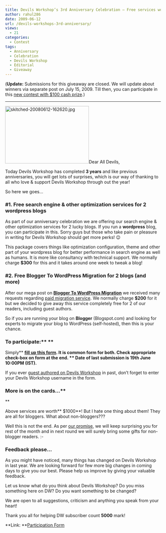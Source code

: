 ```yaml
---
title: Devils Workshop’s 3rd Anniversary Celebration – Free services worth $1000!
author: rahul286
date: 2009-06-12
url: /devils-workshops-3rd-anniversary/
views:
  - 21
categories:
  - Contest
tags:
  - Anniversary
  - Celebration
  - Devils Workshop
  - Editorial
  - Giveaway
---
```

(**Update:** Submissions for this giveaway are closed. We will update about winners via separate post on July 15, 2009. Till then, you can participate in this [new contest with $100 cash prize][1].)

* * *

<img class="alignright wp-image-52340" src="http://cdn.devilsworkshop.org/files/2008/06/skitched-20080612-162620.jpg" alt="skitched-20080612-162620.jpg" width="271" height="185" />Dear All Devils,</p> 

Today Devils Workshop has completed **3 years** and like previous anniversaries, you will get lots of surprises, which is our way of thanking to all who love & support Devils Workshop through out the year!

So here we goes&#8230;

### #1. Free search engine & other optimization services for 2 wordpress blogs

As part of our anniversary celebration we are offering our search engine & other optimization services for 2 lucky blogs. If you run a **wordpress** blog, you can participate in this. Sorry guys but those who take pain or pleasure in writing for Devils Workshop should get more perks! 😉

This package covers things like optimization configuration, theme and other part of your wordpress blog for better performance in search engine as well as humans. It is more like consultancy with technical support. We normally charge **$300** for this and it takes around one week to tweak a blog!

### #2. Free Blogger To WordPress Migration for 2 blogs (and more)

After our mega post on [**Blogger To WordPress Migration**][2] we received many requests regarding <a href="http://bloggertowp.org/" onclick="_gaq.push(['_trackEvent', 'outbound-article', 'http://bloggertowp.org/', 'paid migration service']);" >paid migration service</a>. We normally charge **$200** for it but we decided to give away this service completely free for 2 of our readers, including guest authors.

So if you are running your blog on **Blogger** (Blogspot.com) and looking for experts to migrate your blog to WordPress (self-hosted), then this is your chance.

### To participate:** **

Simply** **<a href="http://spreadsheets.google.com/viewform?formkey=ckdFVDRlS3RtSFlVenVRR1pnS1ZXeGc6MA.." onclick="_gaq.push(['_trackEvent','download','http://spreadsheets.google.com/viewform?formkey=ckdFVDRlS3RtSFlVenVRR1pnS1ZXeGc6MA..']);" >fill up this form</a>. It is common form for both. Check appropriate check-box on form at the end. ** Date of last submission is 19th June 10:00PM (IST).**

If you ever [guest authored on Devils Workshop][3] in past, don&#8217;t forget to enter your Devils Workshop username in the form.

### More is on the cards&#8230;**  
**

Above services are worth** $1000**! But I hate one thing about them! They are all for bloggers. What about non-bloggers???

Well this is not the end. As per [our promise][4], we will keep surprising you for rest of the month and in next round we will surely bring some gifts for non-blogger readers. <img src="http://devilsworkshop.org/wp-includes/images/smilies/simple-smile.png" alt=":-)" class="wp-smiley" style="height: 1em; max-height: 1em;" />

### Feedback please&#8230;

As you might have noticed, many things has changed on Devils Workshop in last year. We are looking forward for few more big changes in coming days to give you our best. Please help us improve by giving your valuable feedback.

Let us know what do you think about Devils Workshop? Do you miss something here on DW? Do you want something to be changed?

We are open to all suggestions, criticism and anything you speak from your heart!

Thank you all for helping DW subscriber count **5000** mark!

**Link: **<a href="http://spreadsheets.google.com/viewform?formkey=ckdFVDRlS3RtSFlVenVRR1pnS1ZXeGc6MA.." onclick="_gaq.push(['_trackEvent','download','http://spreadsheets.google.com/viewform?formkey=ckdFVDRlS3RtSFlVenVRR1pnS1ZXeGc6MA..']);" >Participation Form</a>

 [1]: http://devilsworkshop.org/devils-workshops-3rd-anniversary-celebration-logo-design-contest/
 [2]: http://devilsworkshop.org/moving-from-blogger-to-wordpress-maintaining-permalinks-traffic-seo/
 [3]: http://devilsworkshop.org/list-of-authors/
 [4]: http://devilsworkshop.org/win-100-in-blogger-of-the-month-and-more/
